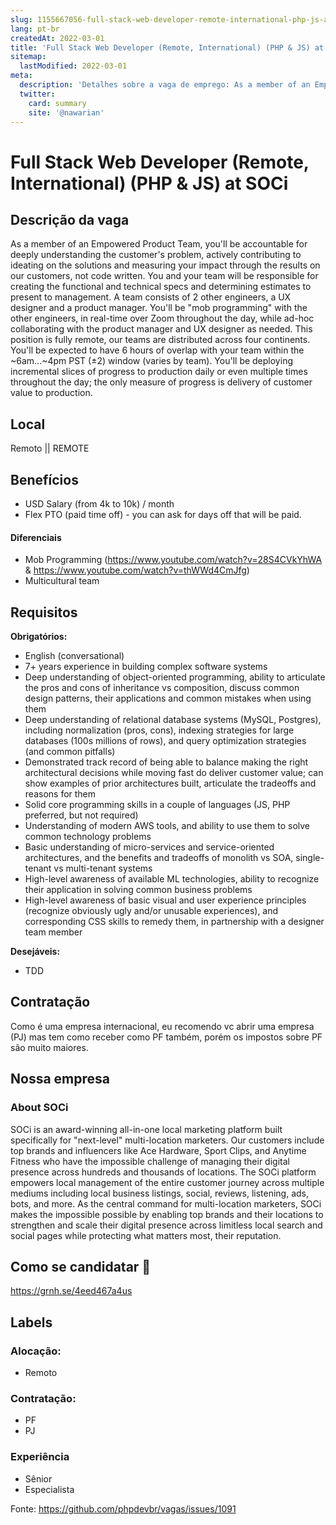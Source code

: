 ```yaml
---
slug: 1155667056-full-stack-web-developer-remote-international-php-js-at-soci
lang: pt-br
createdAt: 2022-03-01
title: 'Full Stack Web Developer (Remote, International) (PHP & JS) at SOCi  - Vaga de Emprego'
sitemap:
  lastModified: 2022-03-01
meta:
  description: 'Detalhes sobre a vaga de emprego: As a member of an Empowered Product Team, you"ll be accountable for deeply understanding the customer"s problem, actively contributing to ideating on the solutions and measuring your impact through the results on our customers, not code written. You and your team will be responsible for creating the functional and technical specs and determining estimates to present to management. A team consists of 2 other engineers, a UX designer and a product manager. You"ll be "mob programming" with the other engineers, in real-time over Zoom throughout the day, while ad-hoc collaborating with the product manager and UX designer as needed. This position is fully remote, our teams are distributed across four continents. You"ll be expected to have 6 hours of overlap with your team within the ~6am...~4pm PST (±2) window (varies by team). You"ll be deploying incremental slices of progress to production daily or even multiple times throughout the day; the only measure of progress is delivery of customer value to production.'
  twitter:
    card: summary
    site: '@nawarian'
---
```


# Full Stack Web Developer (Remote, International) (PHP & JS) at SOCi 

## Descrição da vaga

As a member of an Empowered Product Team, you'll be accountable for deeply understanding the customer's problem, actively contributing to ideating on the solutions and measuring your impact through the results on our customers, not code written. You and your team will be responsible for creating the functional and technical specs and determining estimates to present to management.
A team consists of 2 other engineers, a UX designer and a product manager. You'll be "mob programming" with the other engineers, in real-time over Zoom throughout the day, while ad-hoc collaborating with the product manager and UX designer as needed.
This position is fully remote, our teams are distributed across four continents. You'll be expected to have 6 hours of overlap with your team within the ~6am...~4pm PST (±2) window (varies by team).
You'll be deploying incremental slices of progress to production daily or even multiple times throughout the day; the only measure of progress is delivery of customer value to production.

## Local

Remoto || REMOTE

## Benefícios

- USD Salary (from 4k to 10k) / month 
- Flex PTO (paid time off) - you can ask for days off that will be paid.

#### Diferenciais

- Mob Programming (https://www.youtube.com/watch?v=28S4CVkYhWA & https://www.youtube.com/watch?v=thWWd4CmJfg)
- Multicultural team

## Requisitos

**Obrigatórios:**
- English (conversational)
- 7+ years experience in building complex software systems
- Deep understanding of object-oriented programming, ability to articulate the pros and cons of inheritance vs composition, discuss common design patterns, their applications and common mistakes when using them
- Deep understanding of relational database systems (MySQL, Postgres), including normalization (pros, cons), indexing strategies for large databases (100s millions of rows), and query optimization strategies (and common pitfalls)
- Demonstrated track record of being able to balance making the right architectural decisions while moving fast do deliver customer value; can show examples of prior architectures built, articulate the tradeoffs and reasons for them
- Solid core programming skills in a couple of languages (JS, PHP preferred, but not required)
- Understanding of modern AWS tools, and ability to use them to solve common technology problems
- Basic understanding of micro-services and service-oriented architectures, and the benefits and tradeoffs of monolith vs SOA, single-tenant vs multi-tenant systems
- High-level awareness of available ML technologies, ability to recognize their application in solving common business problems
- High-level awareness of basic visual and user experience principles (recognize obviously ugly and/or unusable experiences), and corresponding CSS skills to remedy them, in partnership with a designer team member

**Desejáveis:**
- TDD

## Contratação

Como é uma empresa internacional, eu recomendo vc abrir uma empresa (PJ) mas tem como receber como PF também, porém os impostos sobre PF são muito maiores.

## Nossa empresa

### About SOCi

SOCi is an award-winning all-in-one local marketing platform built specifically for "next-level" multi-location marketers. Our customers include top brands and influencers like Ace Hardware, Sport Clips, and Anytime Fitness who have the impossible challenge of managing their digital presence across hundreds and thousands of locations. The SOCi platform empowers local management of the entire customer journey across multiple mediums including local business listings, social, reviews, listening, ads, bots, and more. As the central command for multi-location marketers, SOCi makes the impossible possible by enabling top brands and their locations to strengthen and scale their digital presence across limitless local search and social pages while protecting what matters most, their reputation.

## Como se candidatar 🥇 

https://grnh.se/4eed467a4us

## Labels

### Alocação:
- Remoto

### Contratação:
- PF
- PJ

### Experiência
- Sênior
- Especialista


Fonte: https://github.com/phpdevbr/vagas/issues/1091